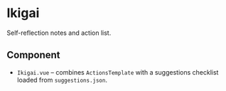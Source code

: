# Ikigai

Self-reflection notes and action list.

## Component
- `Ikigai.vue` – combines `ActionsTemplate` with a suggestions checklist loaded from `suggestions.json`.
